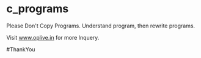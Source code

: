 # c_programs


Please Don't Copy Programs. 
Understand program, then rewrite programs.

Visit www.oplive.in for more Inquery.

#ThankYou 
